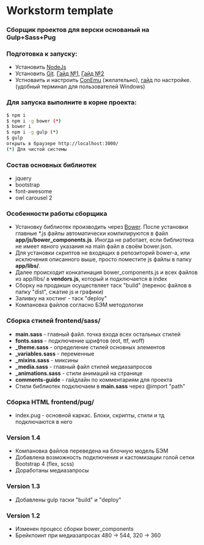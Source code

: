 # Workstorm template
### Сборщик проектов для верски основаный на Gulp+Sass+Pug

### Подготовка к запуску:
 - Установить [NodeJs](https://nodejs.org)
 - Установить [Git](https://conemu.github.io/). [Гайд №1](https://www.youtube.com/playlist?list=PLY4rE9dstrJyTdVJpv7FibSaXB4BHPInb), [Гайд №2](https://www.youtube.com/playlist?list=PLoonZ8wII66iUm84o7nadL-oqINzBLk5g)
 - Устноваить и настроить [ConEmu](http://www.conemu.ru) (желательно), [гайд](https://www.youtube.com/watch?v=x0hw8llIZkY) по настройке. (удобный терминал для пользователей Windows)
 

### Для запуска выполните в корне проекта:
```sh
$ npm i
$ npm i -g bower (*)
$ bower i
$ npm i -g gulp (*)
$ gulp
открыть в браузере http://localhost:3000/
(*) Для чистой системы
```


### Состав основных библиотек
 - jquery
 - bootstrap
 - font-awesome
 - owl carousel 2
 

### Особенности работы сборщика
 - Установку библиотек производить через [Bower](https://bower.io/search/). После установки главные *.js файлы автоматически компилируются в файл **app/js/bower_components.js**. Иногда не работает, если библиотека не имеет явного указания на main файл в своём bower.json.
 - Для установки скриптов не входящих в репозиторий bower-a, или исключения описанного выше, просто поместите js файлы в папку **app/libs/**. 
 - Далее происходит конкатинация bower_components.js и всех файлов из  app/libs/ в **vendors.js**, который и подключается в index
 - Сборку на продакшн осуществляет таск "build" (перенос файлов в папку "dist", сжатие js и графики)
 - Заливку на хостинг - таск "deploy"
 - Компановка файлов согласно БЭМ методологии


### Сборка стилей frontend/sass/
 - **main.sass** - главный файл. точка входа всех остальных стилей
 - **fonts.sass** - подключение шрифтов (eot, ttf, woff)
 - **_theme.sass** - определение стилей основных элементов
 - **_variables.sass** - переменные
 - **_mixins.sass** - миксины
 - **_media.sass** - главный файл стилей медиазапросов
 - **_animations.sass** - стили анимаций на странице
 - **comments-guide** - гайдлайн по комментариям для проекта
 - Стили библиотек подключаем в **main.sass** через @import "path"

### Сборка HTML frontend/pug/
 - index.pug - основной каркас. Блоки, скрипты, стили и тд подключаются в него

### Version 1.4
 - Компановка файлов переведена на блочную модель БЭМ
 - Добавлена возможность подключения и кастомизации голой сетки Bootstrap 4 (flex, scss)
 - Доработаны медиазапросы

### Version 1.3
 - Добавлены gulp таски "build" и "deploy"

### Version 1.2
 - Изменен процесс сборки bower_components
 - Брейкпоинт при медиазапросах 480 -> 544, 320 -> 360 